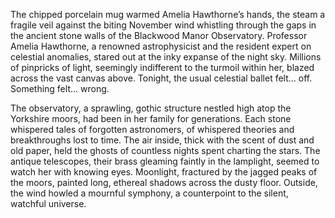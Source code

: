 The chipped porcelain mug warmed Amelia Hawthorne’s hands, the steam a fragile veil against the biting November wind whistling through the gaps in the ancient stone walls of the Blackwood Manor Observatory.  Professor Amelia Hawthorne, a renowned astrophysicist and the resident expert on celestial anomalies, stared out at the inky expanse of the night sky.  Millions of pinpricks of light, seemingly indifferent to the turmoil within her, blazed across the vast canvas above.  Tonight, the usual celestial ballet felt... off.  Something felt... wrong.  

The observatory, a sprawling, gothic structure nestled high atop the Yorkshire moors, had been in her family for generations.  Each stone whispered tales of forgotten astronomers, of whispered theories and breakthroughs lost to time.  The air inside, thick with the scent of dust and old paper, held the ghosts of countless nights spent charting the stars.  The antique telescopes, their brass gleaming faintly in the lamplight, seemed to watch her with knowing eyes.  Moonlight, fractured by the jagged peaks of the moors, painted long, ethereal shadows across the dusty floor.  Outside, the wind howled a mournful symphony, a counterpoint to the silent, watchful universe.

